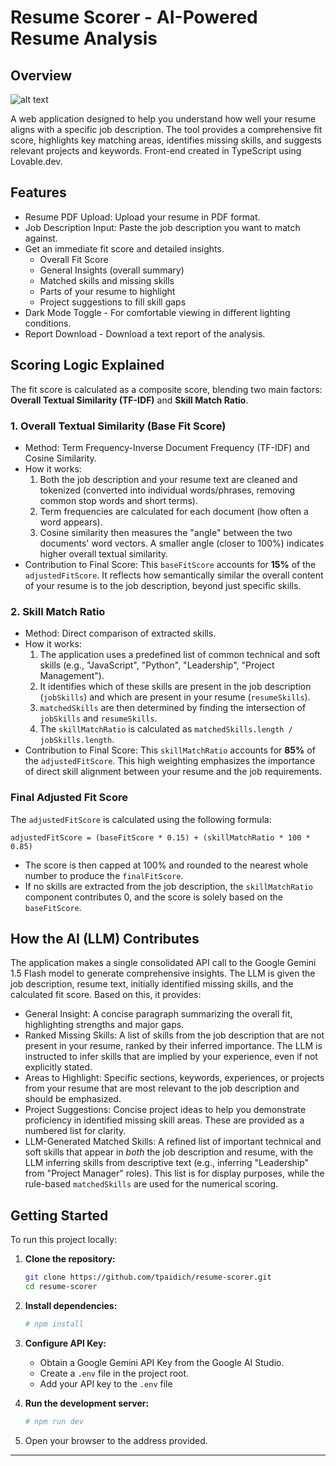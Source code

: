 # Resume Scorer - AI-Powered Resume Analysis

## Overview

![alt text](https://github.com/tpaidich/resume-scorer/blob/main/resume%20scorer%20dashboard.png)

A web application designed to help you understand how well your resume aligns with a specific job description. The tool provides a comprehensive fit score, highlights key matching areas, identifies missing skills, and suggests relevant projects and keywords. Front-end created in TypeScript using Lovable.dev.

## Features

-   Resume PDF Upload: Upload your resume in PDF format.
-   Job Description Input: Paste the job description you want to match against.
-   Get an immediate fit score and detailed insights.
    -   Overall Fit Score
    -   General Insights (overall summary)
    -   Matched skills and missing skills
    -   Parts of your resume to highlight
    -   Project suggestions to fill skill gaps
-   Dark Mode Toggle - For comfortable viewing in different lighting conditions.
-   Report Download - Download a text report of the analysis.

## Scoring Logic Explained

The fit score is calculated as a composite score, blending two main factors: **Overall Textual Similarity (TF-IDF)** and **Skill Match Ratio**.

### 1. Overall Textual Similarity (Base Fit Score)

-   Method: Term Frequency-Inverse Document Frequency (TF-IDF) and Cosine Similarity.
-   How it works:
    1.  Both the job description and your resume text are cleaned and tokenized (converted into individual words/phrases, removing common stop words and short terms).
    2.  Term frequencies are calculated for each document (how often a word appears).
    3.  Cosine similarity then measures the "angle" between the two documents' word vectors. A smaller angle (closer to 100%) indicates higher overall textual similarity.
-   Contribution to Final Score: This `baseFitScore` accounts for **15%** of the `adjustedFitScore`. It reflects how semantically similar the overall content of your resume is to the job description, beyond just specific skills.

### 2. Skill Match Ratio

-   Method: Direct comparison of extracted skills.
-   How it works:
    1.  The application uses a predefined list of common technical and soft skills (e.g., "JavaScript", "Python", "Leadership", "Project Management").
    2.  It identifies which of these skills are present in the job description (`jobSkills`) and which are present in your resume (`resumeSkills`).
    3.  `matchedSkills` are then determined by finding the intersection of `jobSkills` and `resumeSkills`.
    4.  The `skillMatchRatio` is calculated as `matchedSkills.length / jobSkills.length`.
-   Contribution to Final Score: This `skillMatchRatio` accounts for **85%** of the `adjustedFitScore`. This high weighting emphasizes the importance of direct skill alignment between your resume and the job requirements.

### Final Adjusted Fit Score

The `adjustedFitScore` is calculated using the following formula:

```
adjustedFitScore = (baseFitScore * 0.15) + (skillMatchRatio * 100 * 0.85)
```

-   The score is then capped at 100% and rounded to the nearest whole number to produce the `finalFitScore`.
-   If no skills are extracted from the job description, the `skillMatchRatio` component contributes 0, and the score is solely based on the `baseFitScore`.

## How the AI (LLM) Contributes

The application makes a single consolidated API call to the Google Gemini 1.5 Flash model to generate comprehensive insights. The LLM is given the job description, resume text, initially identified missing skills, and the calculated fit score. Based on this, it provides:

-   General Insight: A concise paragraph summarizing the overall fit, highlighting strengths and major gaps.
-   Ranked Missing Skills: A list of skills from the job description that are not present in your resume, ranked by their inferred importance. The LLM is instructed to infer skills that are implied by your experience, even if not explicitly stated.
-   Areas to Highlight: Specific sections, keywords, experiences, or projects from your resume that are most relevant to the job description and should be emphasized.
-   Project Suggestions: Concise project ideas to help you demonstrate proficiency in identified missing skill areas. These are provided as a numbered list for clarity.
-   LLM-Generated Matched Skills: A refined list of important technical and soft skills that appear in *both* the job description and resume, with the LLM inferring skills from descriptive text (e.g., inferring "Leadership" from "Project Manager" roles). This list is for display purposes, while the rule-based `matchedSkills` are used for the numerical scoring.

## Getting Started

To run this project locally:

1.  **Clone the repository:**
    ```bash
    git clone https://github.com/tpaidich/resume-scorer.git
    cd resume-scorer
    ```
2.  **Install dependencies:**
    ```bash
    # npm install
    ```
3.  **Configure API Key:**
    -   Obtain a Google Gemini API Key from the Google AI Studio.
    -   Create a `.env` file in the project root.
    -   Add your API key to the `.env` file
      
4.  **Run the development server:**
    ```bash
    # npm run dev
    ```
5.  Open your browser to the address provided.

---

